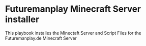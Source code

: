 # Futuremanplay Minecraft Server installer
This playbook installes the Minectaft Server and Script Files for the Futuremanplay.de Minecraft Server